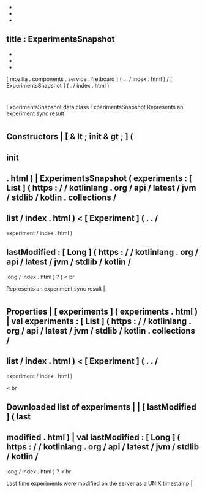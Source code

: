 -
-
-
title
:
ExperimentsSnapshot
-
-
-
-
[
mozilla
.
components
.
service
.
fretboard
]
(
.
.
/
index
.
html
)
/
[
ExperimentsSnapshot
]
(
.
/
index
.
html
)
#
ExperimentsSnapshot
data
class
ExperimentsSnapshot
Represents
an
experiment
sync
result
#
#
#
Constructors
|
[
&
lt
;
init
&
gt
;
]
(
-
init
-
.
html
)
|
ExperimentsSnapshot
(
experiments
:
[
List
]
(
https
:
/
/
kotlinlang
.
org
/
api
/
latest
/
jvm
/
stdlib
/
kotlin
.
collections
/
-
list
/
index
.
html
)
<
[
Experiment
]
(
.
.
/
-
experiment
/
index
.
html
)
>
lastModified
:
[
Long
]
(
https
:
/
/
kotlinlang
.
org
/
api
/
latest
/
jvm
/
stdlib
/
kotlin
/
-
long
/
index
.
html
)
?
)
<
br
>
Represents
an
experiment
sync
result
|
#
#
#
Properties
|
[
experiments
]
(
experiments
.
html
)
|
val
experiments
:
[
List
]
(
https
:
/
/
kotlinlang
.
org
/
api
/
latest
/
jvm
/
stdlib
/
kotlin
.
collections
/
-
list
/
index
.
html
)
<
[
Experiment
]
(
.
.
/
-
experiment
/
index
.
html
)
>
<
br
>
Downloaded
list
of
experiments
|
|
[
lastModified
]
(
last
-
modified
.
html
)
|
val
lastModified
:
[
Long
]
(
https
:
/
/
kotlinlang
.
org
/
api
/
latest
/
jvm
/
stdlib
/
kotlin
/
-
long
/
index
.
html
)
?
<
br
>
Last
time
experiments
were
modified
on
the
server
as
a
UNIX
timestamp
|
